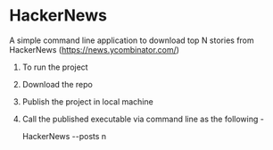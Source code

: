 # HackerNews

A simple command line application to download top N stories from HackerNews (https://news.ycombinator.com/)

1. To run the project
2. Download the repo
3. Publish the project in local machine
4. Call the published executable via command line as the following - 

   HackerNews --posts n
